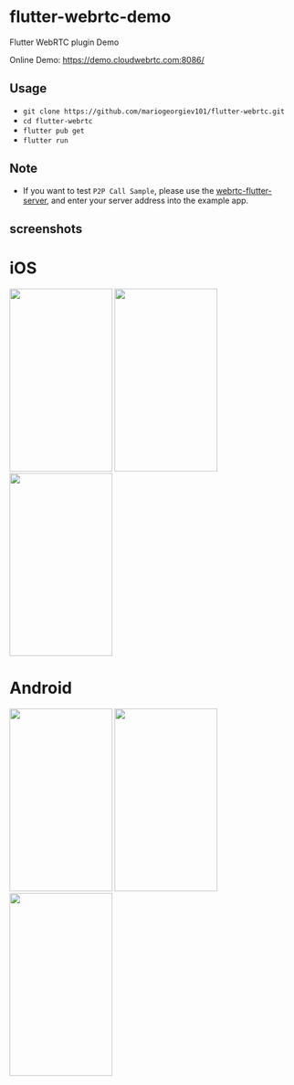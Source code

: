 # flutter-webrtc-demo
Flutter WebRTC plugin Demo

Online Demo: https://demo.cloudwebrtc.com:8086/

## Usage
- `git clone https://github.com/mariogeorgiev101/flutter-webrtc.git`
- `cd flutter-webrtc`
- `flutter pub get`
- `flutter run`
## Note
- If you want to test `P2P Call Sample`, please use the [webrtc-flutter-server](https://github.com/cloudwebrtc/flutter-webrtc-server), and enter your server address into the example app.

## screenshots
# iOS
<img width="180" height="320" src="https://raw.githubusercontent.com/cloudwebrtc/flutter-webrtc-demo/master/screenshots/flutter-webrtc-ios-example.png"/> <img width="180" height="320" src="https://raw.githubusercontent.com/cloudwebrtc/flutter-webrtc-demo/master/screenshots/ios-01.jpeg"/> <img width="180" height="320" src="https://raw.githubusercontent.com/cloudwebrtc/flutter-webrtc-demo/master/screenshots/ios-02.jpeg"/>
# Android
<img width="180" height="320" src="https://raw.githubusercontent.com/cloudwebrtc/flutter-webrtc-demo/master/screenshots/flutter-webrtc-android-example.png"/> <img width="180" height="320" src="https://raw.githubusercontent.com/cloudwebrtc/flutter-webrtc-demo/master/screenshots/android-01.png"/> <img width="180" height="320" src="https://raw.githubusercontent.com/cloudwebrtc/flutter-webrtc-demo/master/screenshots/android-02.png"/>
